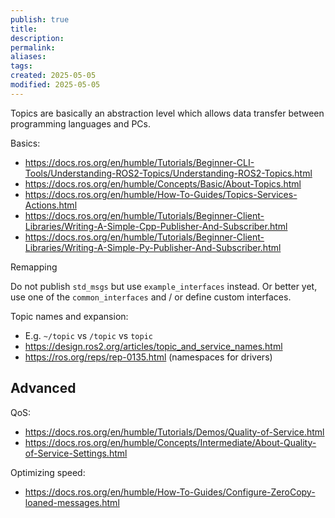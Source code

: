 ```yaml
---
publish: true
title:
description: 
permalink: 
aliases: 
tags: 
created: 2025-05-05
modified: 2025-05-05
---
```


Topics are basically an abstraction level which allows data transfer between programming languages and PCs.

Basics:
- <https://docs.ros.org/en/humble/Tutorials/Beginner-CLI-Tools/Understanding-ROS2-Topics/Understanding-ROS2-Topics.html>
- <https://docs.ros.org/en/humble/Concepts/Basic/About-Topics.html>
- <https://docs.ros.org/en/humble/How-To-Guides/Topics-Services-Actions.html>
- <https://docs.ros.org/en/humble/Tutorials/Beginner-Client-Libraries/Writing-A-Simple-Cpp-Publisher-And-Subscriber.html>
- <https://docs.ros.org/en/humble/Tutorials/Beginner-Client-Libraries/Writing-A-Simple-Py-Publisher-And-Subscriber.html>

Remapping

Do not publish `std_msgs` but use `example_interfaces` instead. Or better yet, use one of the `common_interfaces` and / or define custom interfaces.

Topic names and expansion:
- E.g. `~/topic` vs `/topic` vs `topic`
- <https://design.ros2.org/articles/topic_and_service_names.html>
- <https://ros.org/reps/rep-0135.html> (namespaces for drivers)

## Advanced

QoS:
- <https://docs.ros.org/en/humble/Tutorials/Demos/Quality-of-Service.html>
- <https://docs.ros.org/en/humble/Concepts/Intermediate/About-Quality-of-Service-Settings.html>

Optimizing speed:
- <https://docs.ros.org/en/humble/How-To-Guides/Configure-ZeroCopy-loaned-messages.html>
